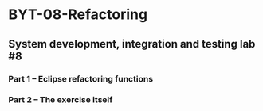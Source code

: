 
# BYT-08-Refactoring

## System development, integration and testing lab #8

### Part 1 – Eclipse refactoring functions

### Part 2 – The exercise itself
